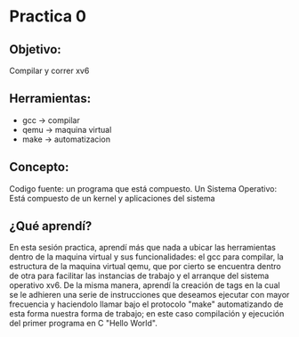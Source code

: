 
# Practica 0

## Objetivo:
Compilar y correr xv6

## Herramientas:
* gcc -> compilar 
*  qemu -> maquina virtual
* make -> automatizacion

## Concepto:
Codigo fuente: un programa que está compuesto. Un Sistema Operativo: Está compuesto de un kernel y aplicaciones del sistema

## ¿Qué aprendí?
En esta sesión practica, aprendí más que nada a ubicar las herramientas dentro de la maquina virtual y sus funcionalidades: el gcc para compilar, la estructura de la maquina virtual qemu, que por cierto se encuentra dentro de otra para facilitar las instancias de trabajo y el arranque del sistema operativo xv6. De la misma manera, aprendí la creación de tags en la cual se le adhieren una serie de instrucciones que deseamos ejecutar con mayor frecuencia y haciendolo llamar bajo el protocolo "make" automatizando de esta forma nuestra forma de trabajo; en este caso compilación y ejecución del primer programa en C "Hello World".


